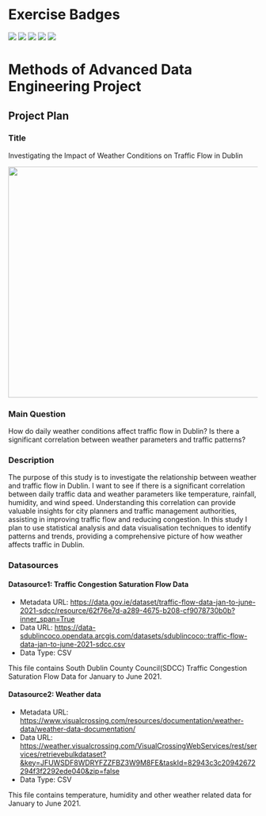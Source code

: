 # Exercise Badges

![](https://byob.yarr.is/PraveenShet03/made-template-SS24/score_ex1) ![](https://byob.yarr.is/PraveenShet03/made-template-SS24/score_ex2) ![](https://byob.yarr.is/PraveenShet03/made-template-SS24/score_ex3) ![](https://byob.yarr.is/PraveenShet03/made-template-SS24/score_ex4) ![](https://byob.yarr.is/PraveenShet03/made-template-SS24/score_ex5)

# Methods of Advanced Data Engineering Project

## Project Plan

### Title

Investigating the Impact of Weather Conditions on Traffic Flow in Dublin

<img src="project\made.png" width="800" height="466">

### Main Question

How do daily weather conditions affect traffic flow in Dublin? Is there a significant correlation between weather parameters and traffic patterns?

### Description

The purpose of this study is to investigate the relationship between weather and traffic flow in Dublin. I want to see if there is a significant correlation between daily traffic data and weather parameters like temperature, rainfall, humidity, and wind speed. Understanding this correlation can provide valuable insights for city planners and traffic management authorities, assisting in improving traffic flow and reducing congestion. In this study I plan to use statistical analysis and data visualisation techniques to identify patterns and trends, providing a comprehensive picture of how weather affects traffic in Dublin.

### Datasources

#### Datasource1: Traffic Congestion Saturation Flow Data
* Metadata URL: https://data.gov.ie/dataset/traffic-flow-data-jan-to-june-2021-sdcc/resource/62f76e7d-a289-4675-b208-cf9078730b0b?inner_span=True
* Data URL: https://data-sdublincoco.opendata.arcgis.com/datasets/sdublincoco::traffic-flow-data-jan-to-june-2021-sdcc.csv
* Data Type: CSV

This file contains South Dublin County Council(SDCC) Traffic Congestion Saturation Flow Data for January to June 2021.

#### Datasource2: Weather data
* Metadata URL: https://www.visualcrossing.com/resources/documentation/weather-data/weather-data-documentation/
* Data URL: https://weather.visualcrossing.com/VisualCrossingWebServices/rest/services/retrievebulkdataset?&key=JFUWSDF8WDRYFZZFBZ3W9M8FE&taskId=82943c3c20942672294f3f2292ede040&zip=false
* Data Type: CSV

This file contains temperature, humidity and other weather related data for January to June 2021.
